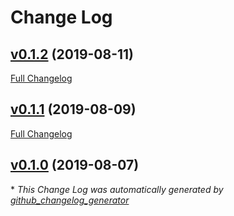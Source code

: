 # Change Log

## [v0.1.2](https://github.com/timCF/calculus/tree/v0.1.2) (2019-08-11)
[Full Changelog](https://github.com/timCF/calculus/compare/v0.1.1...v0.1.2)

## [v0.1.1](https://github.com/timCF/calculus/tree/v0.1.1) (2019-08-09)
[Full Changelog](https://github.com/timCF/calculus/compare/v0.1.0...v0.1.1)

## [v0.1.0](https://github.com/timCF/calculus/tree/v0.1.0) (2019-08-07)


\* *This Change Log was automatically generated by [github_changelog_generator](https://github.com/skywinder/Github-Changelog-Generator)*